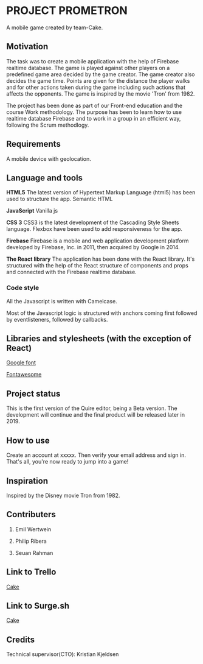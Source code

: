 # PROJECT PROMETRON
A mobile game created by team-Cake.

## Motivation
The task was to create a mobile application with the help of Firebase realtime database. The game is played against other players on a predefined game area decided by the game creator. The game creator also decides the game time. Points are given for the distance the player walks and for other actions taken during the game including such actions that affects the opponents. The game is inspired by the movie 'Tron' from 1982. 

The project has been done as part of our Front-end education and the course Work methodology. The purpose has been to learn how to use realtime database Firebase and to work in a group in an efficient way, following the Scrum methodlogy.

## Requirements
A mobile device with geolocation.

## Language and tools

**HTML5**
The latest version of Hypertext Markup Language (html5) has been used to structure the app.
Semantic HTML

**JavaScript**
Vanilla js

**CSS 3**
CSS3 is the latest development of the Cascading Style Sheets language.
Flexbox have been used to add responsiveness for the app.

**Firebase**
Firebase is a mobile and web application development platform developed by Firebase, Inc. in 2011, then acquired by Google in 2014.  

**The React library**
The application has been done with the React library. It's structured with the help of the React structure of components and props and connected with the Firebase realtime database.  

### Code style
All the Javascript is written with Camelcase.

Most of the Javascript logic is structured with anchors coming first followed by eventlisteners, followed by callbacks.

## Libraries and stylesheets (with the exception of React)

[Google font](https://fonts.googleapis.com)

[Fontawesome](https://use.fontawesome.com)

## Project status
This is the first version of the Quire editor, being a Beta version. The development will continue and the final product will be released later in 2019.

## How to use
Create an account at xxxxx. Then verify your email address and sign in. That's all, you're now ready to jump into a game!

## Inspiration
Inspired by the Disney movie Tron from 1982.

## Contributers

1. Emil Wertwein

2. Philip Ribera

3. Seuan Rahman

## Link to Trello
[Cake](https://trello.com/b/VbyAeTe2/cake)

## Link to Surge.sh
[Cake](...)

## Credits
Technical supervisor(CTO): Kristian Kjeldsen
